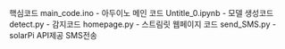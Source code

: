 핵심코드
main_code.ino - 아두이노 메인 코드
Untitle_0.ipynb - 모델 생성코드
detect.py - 감지코드 
homepage.py - 스트림릿 웹페이지 코드
send_SMS.py - solarPi API제공 SMS전송 
